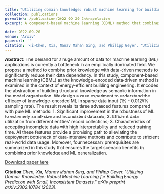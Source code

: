 ```yaml
---
title: "Utilizing domain knowledge: robust machine learning for building energy performance prediction with small, inconsistent datasets"
collection: publications
permalink: /publication/2022-09-20-Extrapolation
excerpt: A component-based machine learning (CBML) method that combines prior knowledge with data-driven modeling process to significantly reduce data dependency and improve robustness, data utilization, model interpretability, and enable extrapolative prediction in energy-efficient building engineering domain. ![image](https://user-images.githubusercontent.com/106488602/224159733-c0cc4e68-6609-4260-9f8c-27c1eb13ffbb.png)

date: 2022-09-20
venue: 'Arxiv'
paperurl: ''
citation: '<i>Chen, Xia, Manav Mahan Sing, and Philipp Geyer. "Utilizing Domain Knowledge: Robust Machine Learning for Building Energy Prediction with Small, Inconsistent Datasets." arXiv preprint arXiv:2302.10784 (2023).</i>'
---
```


**Abstract**: 
The demand for a huge amount of data for machine learning (ML) applications is currently a bottleneck in an empirically dominated field. We propose a method to combine prior knowledge with data-driven methods to significantly reduce their data dependency. In this study, component-based machine learning (CBML) as the knowledge-encoded data-driven method is examined in the context of energy-efficient building engineering. It encodes the abstraction of building structural knowledge as semantic information in the model organization. We design a case experiment to understand the efficacy of knowledge-encoded ML in sparse data input (1% - 0.0125% sampling rate). The result reveals its three advanced features compared with pure ML methods: 1. Significant improvement in the robustness of ML to extremely small-size and inconsistent datasets; 2. Efficient data utilization from different entities’ record collections; 3. Characteristics of accepting incomplete data with high interpretability and reduced training time. All these features provide a promising path to alleviating the deployment bottleneck of data-intensive methods and contribute to efficient real-world data usage. Moreover, four necessary prerequisites are summarized in this study that ensures the target scenario benefits by combining prior knowledge and ML generalization.

[Download paper here](https://arxiv.org/ftp/arxiv/papers/2302/2302.10784.pdf)

**Citation**:<i>Chen, Xia, Manav Mahan Sing, and Philipp Geyer. "Utilizing Domain Knowledge: Robust Machine Learning for Building Energy Prediction with Small, Inconsistent Datasets." arXiv preprint arXiv:2302.10784 (2023).</i>
